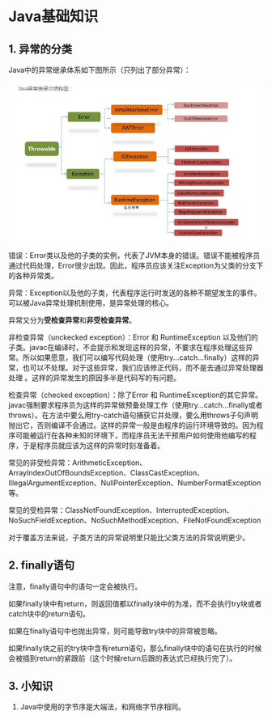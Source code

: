 # Java基础知识

## 1. 异常的分类

Java中的异常继承体系如下图所示（只列出了部分异常）：

![](images/java/1.png)

错误：Error类以及他的子类的实例，代表了JVM本身的错误。错误不能被程序员通过代码处理，Error很少出现。因此，程序员应该关注Exception为父类的分支下的各种异常类。

异常：Exception以及他的子类，代表程序运行时发送的各种不期望发生的事件。可以被Java异常处理机制使用，是异常处理的核心。

异常又分为**受检查异常**和**非受检查异常**。

非检查异常（unckecked exception）：Error 和 RuntimeException 以及他们的子类。javac在编译时，不会提示和发现这样的异常，不要求在程序处理这些异常。所以如果愿意，我们可以编写代码处理（使用try...catch...finally）这样的异常，也可以不处理。对于这些异常，我们应该修正代码，而不是去通过异常处理器处理 。这样的异常发生的原因多半是代码写的有问题。

检查异常（checked exception）：除了Error 和 RuntimeException的其它异常。javac强制要求程序员为这样的异常做预备处理工作（使用try...catch...finally或者throws）。在方法中要么用try-catch语句捕获它并处理，要么用throws子句声明抛出它，否则编译不会通过。这样的异常一般是由程序的运行环境导致的。因为程序可能被运行在各种未知的环境下，而程序员无法干预用户如何使用他编写的程序，于是程序员就应该为这样的异常时刻准备着。

常见的非受检异常：ArithmeticException、ArrayIndexOutOfBoundsException、ClassCastException、IllegalArgumentException、NullPointerException、NumberFormatException等。

常见的受检异常：ClassNotFoundException、InterruptedException、NoSuchFieldException、NoSuchMethodException、FileNotFoundException

对于覆盖方法来说，子类方法的异常说明里只能比父类方法的异常说明更少。

## 2. finally语句

注意，finally语句中的语句一定会被执行。

如果finally块中有return，则返回值都以finally块中的为准，而不会执行try块或者catch块中的return语句。

如果在finally语句中也抛出异常，则可能导致try块中的异常被忽略。

如果finally块之前的try块中含有return语句，那么finally块中的语句在执行的时候会被插到return的紧跟前（这个时候return后跟的表达式已经执行完了）。

## 3. 小知识

1. Java中使用的字节序是大端法，和网络字节序相同。

